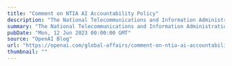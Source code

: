 ```yaml
---
title: "Comment on NTIA AI Accountability Policy"
description: "The National Telecommunications and Information Administration (NTIA) request for comments on AI Accountability policy."
summary: "The National Telecommunications and Information Administration (NTIA) request for comments on AI Accountability policy."
pubDate: "Mon, 12 Jun 2023 00:00:00 GMT"
source: "OpenAI Blog"
url: "https://openai.com/global-affairs/comment-on-ntia-ai-accountability-policy"
thumbnail: ""
---
```


